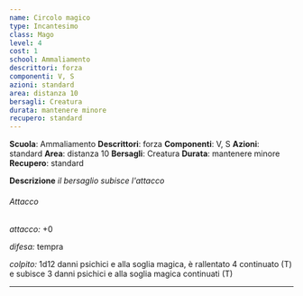 ```yaml
---
name: Circolo magico
type: Incantesimo
class: Mago
level: 4
cost: 1
school: Ammaliamento
descrittori: forza
componenti: V, S
azioni: standard
area: distanza 10
bersagli: Creatura
durata: mantenere minore
recupero: standard
---
```

**Scuola**: Ammaliamento
**Descrittori**: forza
**Componenti**: V, S
**Azioni**: standard
**Area**: distanza 10
**Bersagli**: Creatura
**Durata**: mantenere minore
**Recupero**: standard

**Descrizione**
*il bersaglio subisce l'attacco*

###### Attacco

*attacco:* +0

*difesa:* tempra

*colpito:* 1d12 danni psichici e alla soglia magica, è rallentato 4 continuato (T) e subisce 3 danni psichici e alla soglia magica continuati (T)

---